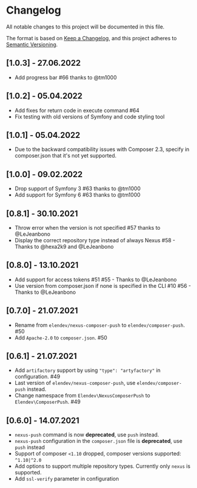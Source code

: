 # Changelog
All notable changes to this project will be documented in this file.

The format is based on [Keep a Changelog](https://keepachangelog.com/en/1.0.0/),
and this project adheres to [Semantic Versioning](https://semver.org/spec/v2.0.0.html).

## [1.0.3] - 27.06.2022
 * Add progress bar #66 thanks to @tm1000

## [1.0.2] - 05.04.2022
 * Add fixes for return code in execute command #64
 * Fix testing with old versions of Symfony and code styling tool

## [1.0.1] - 05.04.2022
 * Due to the backward compatibility issues with Composer 2.3, specify in composer.json that it's not yet supported.

## [1.0.0] - 09.02.2022
 * Drop support of Symfony 3 #63 thanks to @tm1000
 * Add support for Symfony 6 #63 thanks to @tm1000

## [0.8.1] - 30.10.2021
 * Throw error when the version is not specified #57 thanks to @LeJeanbono
 * Display the correct repository type instead of always Nexus #58 - Thanks to @hexa2k9 and @LeJeanbono

## [0.8.0] - 13.10.2021
 * Add support for access tokens #51 #55 - Thanks to @LeJeanbono
 * Use version from composer.json if none is specified in the CLI #10 #56 - Thanks to @LeJeanbono

## [0.7.0] - 21.07.2021
 * Rename from `elendev/nexus-composer-push` to `elendev/composer-push`. #50
 * Add `Apache-2.0` to `composer.json`. #50

## [0.6.1] - 21.07.2021
 * Add `artifactory` support by using `"type": "artyfactory"` in configuration. #49
 * Last version of `elendev/nexus-composer-push`, use `elendev/composer-push` instead.
 * Change namespace from `Elendev\NexusComposerPush` to `Elendev\ComposerPush`. #49

## [0.6.0] - 14.07.2021
 * `nexus-push` command is now **deprecated**, use `push` instead.
 * `nexus-push` configuration in the `composer.json` file is **deprecated**, use `push` instead
 * Support of composer `<1.10` dropped, composer versions supported: `^1.10|^2.0`
 * Add options to support multiple repository types. Currently only `nexus` is supported.
 * Add `ssl-verify` parameter in configuration
